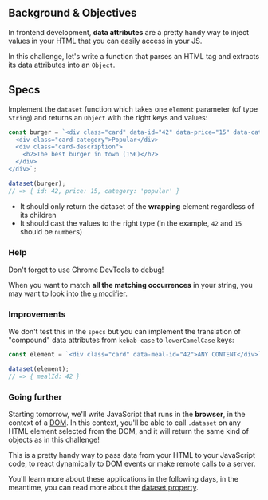 ## Background & Objectives

In frontend development, **data attributes** are a pretty handy way to inject values in your HTML that you can easily access in your JS.

In this challenge, let's write a function that parses an HTML tag and extracts its data attributes into an `Object`.

## Specs

Implement the `dataset` function which takes one `element` parameter (of type `String`) and returns an `Object` with the right keys and values:

```js
const burger = `<div class="card" data-id="42" data-price="15" data-category="popular">
  <div class="card-category">Popular</div>
  <div class="card-description">
    <h2>The best burger in town (15€)</h2>
  </div>
</div>`;

dataset(burger);
// => { id: 42, price: 15, category: 'popular' }
```

- It should only return the dataset of the **wrapping** element regardless of its children
- It should cast the values to the right type (in the example, `42` and `15` should be `number`s)

### Help

Don't forget to use Chrome DevTools to debug!

When you want to match **all the matching occurrences** in your string, you may want to look into the [`g` modifier](https://developer.mozilla.org/en-US/docs/Web/JavaScript/Reference/Global_Objects/RegExp#Parameters).

### Improvements

We don't test this in the `specs` but you can implement the translation of "compound" data attributes from `kebab-case` to `lowerCamelCase` keys:

```js
const element = `<div class="card" data-meal-id="42">ANY CONTENT</div>`;

dataset(element);
// => { mealId: 42 }
```

### Going further

Starting tomorrow, we'll write JavaScript that runs in the **browser**, in the context of a [DOM](https://en.wikipedia.org/wiki/Document_Object_Model). In this context, you'll be able to call `.dataset` on any HTML element selected from the DOM, and it will return the same kind of objects as in this challenge!

This is a pretty handy way to pass data from your HTML to your JavaScript code, to react dynamically to DOM events or make remote calls to a server.

You'll learn more about these applications in the following days, in the meantime, you can read more about the [dataset property](https://developer.mozilla.org/en-US/docs/Web/API/HTMLElement/dataset).
